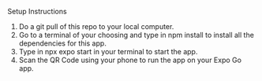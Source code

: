 Setup Instructions

1) Do a git pull of this repo to your local computer.
2) Go to a terminal of your choosing and type in npm install to install all the dependencies for this app.
3) Type in npx expo start in your terminal to start the app.
4) Scan the QR Code using your phone to run the app on your Expo Go app.
